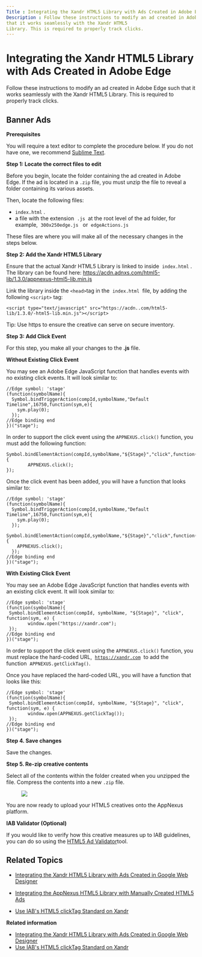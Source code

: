 ```yaml
---
Title : Integrating the Xandr HTML5 Library with Ads Created in Adobe Edge
Description : Follow these instructions to modify an ad created in Adobe Edge such
that it works seamlessly with the Xandr HTML5
Library. This is required to properly track clicks.
---
```



# Integrating the Xandr HTML5 Library with Ads Created in Adobe Edge



Follow these instructions to modify an ad created in Adobe Edge such
that it works seamlessly with the Xandr HTML5
Library. This is required to properly track clicks.



## Banner Ads

**Prerequisites**

You will require a text editor to complete the procedure below. If you
do not have one, we recommend
<a href="http://www.sublimetext.com/2" class="xref"
target="_blank">Sublime Text</a>.

**Step 1: Locate the correct files to edit**

Before you begin, locate the folder containing the ad created in Adobe
Edge. If the ad is located in a `.zip` file, you must unzip the file to
reveal a folder containing its various assets.

Then, locate the following files:

- `index.html` .
- a file with the extension  `.js`  at the root level of the ad folder,
  for example,  `300x250edge.js`   or  `edgeActions.js`

These files are where you will make all of the necessary changes in the
steps below.

**Step 2: Add the Xandr HTML5 Library**

Ensure that the actual Xandr HTML5 Library is
linked to inside  `index.html` . The library can be found here: <a
href="https://acdn.adnxs.com/html5-lib/1.3.0/appnexus-html5-lib.min.js"
class="xref" target="_blank">https://acdn.<span
class="ph">adnxs.com/html5-lib/1.3.0/<span
class="ph">appnexus-html5-lib.min.js</a>



Link the library inside the `<head>`tag in the  `index.html`  file, by
adding the following `<script>` tag:

``` pre
<script type="text/javascript" src="https://acdn..com/html5-lib/1.3.0/-html5-lib.min.js"></script>
```





Tip: Use https to ensure the creative
can serve on secure inventory.



**Step 3: Add Click Event**

For this step, you make all your changes to the **.js** file.

**Without Existing Click Event**

You may see an Adobe Edge JavaScript function that handles events with
no existing click events. It will look similar to:

``` pre
//Edge symbol: 'stage'
(function(symbolName){
  Symbol.bindTriggerAction(compId,symbolName,"Default Timeline",16750,function(sym,e){
    sym.play(0);
  });
//Edge binding end
})("stage");
```

In order to support the click event using
the `APPNEXUS.click()` function, you must add the following function: 

``` pre
Symbol.bindElementAction(compId,symbolName,"${Stage}","click",function(sym,e){
        APPNEXUS.click();
});
```

Once the click event has been added, you will have a function that looks
similar to:

``` pre
//Edge symbol: 'stage'
(function(symbolName){
  Symbol.bindTriggerAction(compId,symbolName,"Default Timeline",16750,function(sym,e){
    sym.play(0);
  });
  Symbol.bindElementAction(compId,symbolName,"${Stage}","click",function(sym,e){
    APPNEXUS.click();
  });
//Edge binding end
})("stage");
```

**With Existing Click Event**

You may see an Adobe Edge JavaScript function that handles events with
an existing click event. It will look similar to:

``` pre
//Edge symbol: 'stage'
(function(symbolName){
 Symbol.bindElementAction(compId, symbolName, "${Stage}", "click", function(sym, e) {
        window.open("https://xandr.com");         
 });
//Edge binding end
})("stage");
```

In order to support the click event using
the `APPNEXUS.click()` function, you must replace the hard-coded URL, 
<a href="https://xandr.com" class="xref" target="_blank"><code
class="ph codeph">https://xandr.com</code></a>  to add the
function  `APPNEXUS.getClickTag()`.

Once you have replaced the hard-coded URL, you will have a function that
looks like this:

``` pre
//Edge symbol: 'stage'
(function(symbolName){
 Symbol.bindElementAction(compId, symbolName, "${Stage}", "click", function(sym, e) {
        window.open(APPNEXUS.getClickTag());         
 });
//Edge binding end
})("stage");
```

**Step 4. Save changes**

Save the changes.

**Step 5. Re-zip creative contents**

Select all of the contents within the folder created when you unzipped
the file. Compress the contents into a new `.zip` file.

<figure class="fig fignone">
<p><img src="industry-reference/images/85823705.png"
class="image" /></p>
</figure>

You are now ready to upload your HTML5 creatives onto the
AppNexus platform. 

**IAB Validator (Optional)**

If you would like to verify how this creative measures up to IAB
guidelines, you can do so using the <a
href="https://www.iab.com/news/iab-tech-lab-releases-html5-ad-validator/"
class="xref" target="_blank">HTML5 Ad Validator</a>tool.





## Related Topics



- <a
  href="https://docs.xandr.com/bundle/industry-reference/page/integrating-the-xandr-html5-library-with-ads-created-in-google-web-designer.html"
  class="xref" target="_blank">Integrating the Xandr HTML5 Library with
  Ads Created in Google Web Designer</a>

- <a
  href="https://github.com/appnexus/appnexus-html5-lib/blob/master/docs/Walkthrough-For-Manually-Created-Ads.md"
  class="xref" target="_blank">Integrating the AppNexus HTML5 Library with
  Manually Created HTML5 Ads</a>

- <a
  href="https://docs.xandr.com/bundle/industry-reference/page/use-iab-s-html5-clicktag-standard-on-xandr.html"
  class="xref" target="_blank">Use IAB's HTML5 clickTag Standard on
  Xandr</a>







<div class="linklist relinfo">

**Related information**  

- <a
  href="integrating-the-xandr-html5-library-with-ads-created-in-google-web-designer.html"
  class="link">Integrating the Xandr HTML5 Library with Ads Created in
  Google Web Designer</a>
- <a href="use-iab-s-html5-clicktag-standard-on-xandr.html"
  class="link">Use IAB's HTML5 clickTag Standard on Xandr</a>




